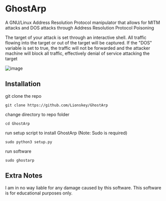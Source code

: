 # GhostArp
A GNU/Linux Address Resolution Protocol manipulator that allows for MITM attacks and DOS attacks through Address Resolution Protocol Poisoning

The target of your attack is set through an interactive shell. All traffic flowing into the target or out of the target will be captured.
If the "DOS" variable is set to true, the traffic will not be forwarded and the attacker machine will block all traffic, effectively denial of service
attacking the target

![image](https://user-images.githubusercontent.com/55106700/204055996-642a17c8-3c1c-4fbd-abd4-a8946c4c7ef0.png)



## Installation

git clone the repo

`git clone https://github.com/Lionskey/GhostArp`

change directory to repo folder

`cd GhostArp`

run setup script to install GhostArp
(Note: Sudo is required)

`sudo python3 setup.py`

run software

`sudo ghostarp`

## Extra Notes
I am in no way liable for any damage caused by this software. This software is for educational purposes only.


